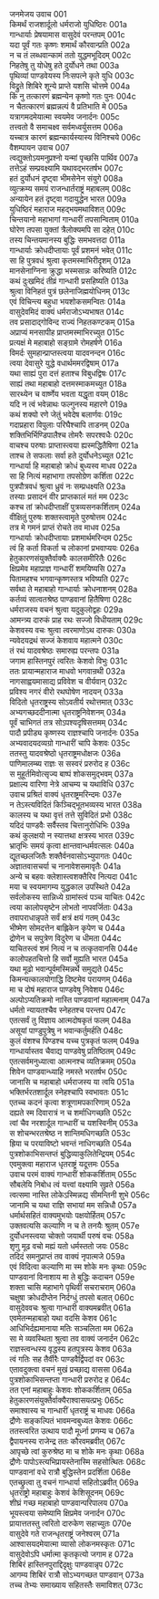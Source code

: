 जनमेजय उवाच	001  
किमर्थं राजशार्दूलो धर्मराजो युधिष्ठिरः	001a  
गान्धार्याः प्रेषयामास वासुदेवं परन्तपम्	001c  
यदा पूर्वं गतः कृष्णः शमार्थं कौरवान्प्रति	002a  
न च तं लब्धवान्कामं ततो युद्धमभूदिदम्	002c  
निहतेषु तु योधेषु हते दुर्योधने तथा	003a  
पृथिव्यां पाण्डवेयस्य निःसपत्ने कृते युधि	003c  
विद्रुते शिबिरे शून्ये प्राप्ते यशसि चोत्तमे	004a  
किं नु तत्कारणं ब्रह्मन्येन कृष्णो गतः पुनः	004c  
न चैतत्कारणं ब्रह्मन्नल्पं वै प्रतिभाति मे	005a  
यत्रागमदमेयात्मा स्वयमेव जनार्दनः	005c  
तत्त्वतो वै समाचक्ष्व सर्वमध्वर्युसत्तम	006a  
यच्चात्र कारणं ब्रह्मन्कार्यस्यास्य विनिश्चये	006c  
वैशम्पायन उवाच	007  
त्वद्युक्तोऽयमनुप्रश्नो यन्मां पृच्छसि पार्थिव	007a  
तत्तेऽहं सम्प्रवक्ष्यामि यथावद्भरतर्षभ	007c  
हतं दुर्योधनं दृष्ट्वा भीमसेनेन संयुगे	008a  
व्युत्क्रम्य समयं राजन्धार्तराष्ट्रं महाबलम्	008c  
अन्यायेन हतं दृष्ट्वा गदायुद्धेन भारत	009a  
युधिष्ठिरं महाराज महद्भयमथाविशत्	009c  
चिन्तयानो महाभागां गान्धारीं तपसान्विताम्	010a  
घोरेण तपसा युक्तां त्रैलोक्यमपि सा दहेत्	010c  
तस्य चिन्तयमानस्य बुद्धिः समभवत्तदा	011a  
गान्धार्याः क्रोधदीप्तायाः पूर्वं प्रशमनं भवेत्	011c  
सा हि पुत्रवधं श्रुत्वा कृतमस्माभिरीदृशम्	012a  
मानसेनाग्निना क्रुद्धा भस्मसान्नः करिष्यति	012c  
कथं दुःखमिदं तीव्रं गान्धारी प्रसहिष्यति	013a  
श्रुत्वा विनिहतं पुत्रं छलेनाजिह्मयोधिनम्	013c  
एवं विचिन्त्य बहुधा भयशोकसमन्वितः	014a  
वासुदेवमिदं वाक्यं धर्मराजोऽभ्यभाषत	014c  
तव प्रसादाद्गोविन्द राज्यं निहतकण्टकम्	015a  
अप्राप्यं मनसापीह प्राप्तमस्माभिरच्युत	015c  
प्रत्यक्षं मे महाबाहो सङ्ग्रामे रोमहर्षणे	016a  
विमर्दः सुमहान्प्राप्तस्त्वया यादवनन्दन	016c  
त्वया देवासुरे युद्धे वधार्थममरद्विषाम्	017a  
यथा साह्यं पुरा दत्तं हताश्च विबुधद्विषः	017c  
साह्यं तथा महाबाहो दत्तमस्माकमच्युत	018a  
सारथ्येन च वार्ष्णेय भवता यद्धृता वयम्	018c  
यदि न त्वं भवेन्नाथः फल्गुनस्य महारणे	019a  
कथं शक्यो रणे जेतुं भवेदेष बलार्णवः	019c  
गदाप्रहारा विपुलाः परिघैश्चापि ताडनम्	020a  
शक्तिभिर्भिण्डिपालैश्च तोमरैः सपरश्वधैः	020c  
वाचश्च परुषाः प्राप्तास्त्वया ह्यस्मद्धितैषिणा	021a  
ताश्च ते सफलाः सर्वा हते दुर्योधनेऽच्युत	021c  
गान्धार्या हि महाबाहो क्रोधं बुध्यस्व माधव	022a  
सा हि नित्यं महाभागा तपसोग्रेण कर्शिता	022c  
पुत्रपौत्रवधं श्रुत्वा ध्रुवं नः सम्प्रधक्ष्यति	023a  
तस्याः प्रसादनं वीर प्राप्तकालं मतं मम	023c  
कश्च तां क्रोधदीप्ताक्षीं पुत्रव्यसनकर्शिताम्	024a  
वीक्षितुं पुरुषः शक्तस्त्वामृते पुरुषोत्तम	024c  
तत्र मे गमनं प्राप्तं रोचते तव माधव	025a  
गान्धार्याः क्रोधदीप्तायाः प्रशमार्थमरिन्दम	025c  
त्वं हि कर्ता विकर्ता च लोकानां प्रभवाप्ययः	026a  
हेतुकारणसंयुक्तैर्वाक्यैः कालसमीरितैः	026c  
क्षिप्रमेव महाप्राज्ञ गान्धारीं शमयिष्यसि	027a  
पितामहश्च भगवान्कृष्णस्तत्र भविष्यति	027c  
सर्वथा ते महाबाहो गान्धार्याः क्रोधनाशनम्	028a  
कर्तव्यं सात्वतश्रेष्ठ पाण्डवानां हितैषिणा	028c  
धर्मराजस्य वचनं श्रुत्वा यदुकुलोद्वहः	029a  
आमन्त्र्य दारुकं प्राह रथः सज्जो विधीयताम्	029c  
केशवस्य वचः श्रुत्वा त्वरमाणोऽथ दारुकः	030a  
न्यवेदयद्रथं सज्जं केशवाय महात्मने	030c  
तं रथं यादवश्रेष्ठः समारुह्य परन्तपः	031a  
जगाम हास्तिनपुरं त्वरितः केशवो विभुः	031c  
ततः प्रायान्महाराज माधवो भगवान्रथी	032a  
नागसाह्वयमासाद्य प्रविवेश च वीर्यवान्	032c  
प्रविश्य नगरं वीरो रथघोषेण नादयन्	033a  
विदितो धृतराष्ट्रस्य सोऽवतीर्य रथोत्तमात्	033c  
अभ्यगच्छददीनात्मा धृतराष्ट्रनिवेशनम्	034a  
पूर्वं चाभिगतं तत्र सोऽपश्यदृषिसत्तमम्	034c  
पादौ प्रपीड्य कृष्णस्य राज्ञश्चापि जनार्दनः	035a  
अभ्यवादयदव्यग्रो गान्धारीं चापि केशवः	035c  
ततस्तु यादवश्रेष्ठो धृतराष्ट्रमधोक्षजः	036a  
पाणिमालम्ब्य राज्ञः स सस्वरं प्ररुरोद ह	036c  
स मुहूर्तमिवोत्सृज्य बाष्पं शोकसमुद्भवम्	037a  
प्रक्षाल्य वारिणा नेत्रे आचम्य च यथाविधि	037c  
उवाच प्रश्रितं वाक्यं धृतराष्ट्रमरिन्दमः	037e  
न तेऽस्त्यविदितं किञ्चिद्भूतभव्यस्य भारत	038a  
कालस्य च यथा वृत्तं तत्ते सुविदितं प्रभो	038c  
यदिदं पाण्डवैः सर्वैस्तव चित्तानुरोधिभिः	039a  
कथं कुलक्षयो न स्यात्तथा क्षत्रस्य भारत	039c  
भ्रातृभिः समयं कृत्वा क्षान्तवान्धर्मवत्सलः	040a  
द्यूतच्छलजितैः शक्तैर्वनवासोऽभ्युपागतः	040c  
अज्ञातवासचर्या च नानावेशसमावृतैः	041a  
अन्ये च बहवः क्लेशास्त्वशक्तैरिव नित्यदा	041c  
मया च स्वयमागम्य युद्धकाल उपस्थिते	042a  
सर्वलोकस्य सान्निध्ये ग्रामांस्त्वं पञ्च याचितः	042c  
त्वया कालोपसृष्टेन लोभतो नापवर्जिताः	043a  
तवापराधान्नृपते सर्वं क्षत्रं क्षयं गतम्	043c  
भीष्मेण सोमदत्तेन बाह्लिकेन कृपेण च	044a  
द्रोणेन च सपुत्रेण विदुरेण च धीमता	044c  
याचितस्त्वं शमं नित्यं न च तत्कृतवानसि	044e  
कालोपहतचित्तो हि सर्वो मुह्यति भारत	045a  
यथा मूढो भवान्पूर्वमस्मिन्नर्थे समुद्यते	045c  
किमन्यत्कालयोगाद्धि दिष्टमेव परायणम्	046a  
मा च दोषं महाराज पाण्डवेषु निवेशय	046c  
अल्पोऽप्यतिक्रमो नास्ति पाण्डवानां महात्मनाम्	047a  
धर्मतो न्यायतश्चैव स्नेहतश्च परन्तप	047c  
एतत्सर्वं तु विज्ञाय आत्मदोषकृतं फलम्	048a  
असूयां पाण्डुपुत्रेषु न भवान्कर्तुमर्हति	048c  
कुलं वंशश्च पिण्डश्च यच्च पुत्रकृतं फलम्	049a  
गान्धार्यास्तव चैवाद्य पाण्डवेषु प्रतिष्ठितम्	049c  
एतत्सर्वमनुध्यात्वा आत्मनश्च व्यतिक्रमम्	050a  
शिवेन पाण्डवान्ध्याहि नमस्ते भरतर्षभ	050c  
जानासि च महाबाहो धर्मराजस्य या त्वयि	051a  
भक्तिर्भरतशार्दूल स्नेहश्चापि स्वभावतः	051c  
एतच्च कदनं कृत्वा शत्रूणामपकारिणाम्	052a  
दह्यते स्म दिवारात्रं न च शर्माधिगच्छति	052c  
त्वां चैव नरशार्दूल गान्धारीं च यशस्विनीम्	053a  
स शोचन्भरतश्रेष्ठ न शान्तिमधिगच्छति	053c  
ह्रिया च परयाविष्टो भवन्तं नाधिगच्छति	054a  
पुत्रशोकाभिसन्तप्तं बुद्धिव्याकुलितेन्द्रियम्	054c  
एवमुक्त्वा महाराज धृतराष्ट्रं यदूत्तमः	055a  
उवाच परमं वाक्यं गान्धारीं शोककर्शिताम्	055c  
सौबलेयि निबोध त्वं यत्त्वां वक्ष्यामि सुव्रते	056a  
त्वत्समा नास्ति लोकेऽस्मिन्नद्य सीमन्तिनी शुभे	056c  
जानामि च यथा राज्ञि सभायां मम सन्निधौ	057a  
धर्मार्थसहितं वाक्यमुभयोः पक्षयोर्हितम्	057c  
उक्तवत्यसि कल्याणि न च ते तनयैः श्रुतम्	057e  
दुर्योधनस्त्वया चोक्तो जयार्थी परुषं वचः	058a  
शृणु मूढ वचो मह्यं यतो धर्मस्ततो जयः	058c  
तदिदं समनुप्राप्तं तव वाक्यं नृपात्मजे	059a  
एवं विदित्वा कल्याणि मा स्म शोके मनः कृथाः	059c  
पाण्डवानां विनाशाय मा ते बुद्धिः कदाचन	059e  
शक्ता चासि महाभागे पृथिवीं सचराचराम्	060a  
चक्षुषा क्रोधदीप्तेन निर्दग्धुं तपसो बलात्	060c  
वासुदेववचः श्रुत्वा गान्धारी वाक्यमब्रवीत्	061a  
एवमेतन्महाबाहो यथा वदसि केशव	061c  
आधिभिर्दह्यमानाया मतिः सञ्चलिता मम	062a  
सा मे व्यवस्थिता श्रुत्वा तव वाक्यं जनार्दन	062c  
राज्ञस्त्वन्धस्य वृद्धस्य हतपुत्रस्य केशव	063a  
त्वं गतिः सह तैर्वीरैः पाण्डवैर्द्विपदां वर	063c  
एतावदुक्त्वा वचनं मुखं प्रच्छाद्य वाससा	064a  
पुत्रशोकाभिसन्तप्ता गान्धारी प्ररुरोद ह	064c  
तत एनां महाबाहुः केशवः शोककर्शिताम्	065a  
हेतुकारणसंयुक्तैर्वाक्यैराश्वासयत्प्रभुः	065c  
समाश्वास्य च गान्धारीं धृतराष्ट्रं च माधवः	066a  
द्रौणेः सङ्कल्पितं भावमन्वबुध्यत केशवः	066c  
ततस्त्वरित उत्थाय पादौ मूर्ध्ना प्रणम्य च	067a  
द्वैपायनस्य राजेन्द्र ततः कौरवमब्रवीत्	067c  
आपृच्छे त्वां कुरुश्रेष्ठ मा च शोके मनः कृथाः	068a  
द्रौणेः पापोऽस्त्यभिप्रायस्तेनास्मि सहसोत्थितः	068c  
पाण्डवानां वधे रात्रौ बुद्धिस्तेन प्रदर्शिता	068e  
एतच्छ्रुत्वा तु वचनं गान्धार्या सहितोऽब्रवीत्	069a  
धृतराष्ट्रो महाबाहुः केशवं केशिसूदनम्	069c  
शीघ्रं गच्छ महाबाहो पाण्डवान्परिपालय	070a  
भूयस्त्वया समेष्यामि क्षिप्रमेव जनार्दन	070c  
प्रायात्ततस्तु त्वरितो दारुकेण सहाच्युतः	070e  
वासुदेवे गते राजन्धृतराष्ट्रं जनेश्वरम्	071a  
आश्वासयदमेयात्मा व्यासो लोकनमस्कृतः	071c  
वासुदेवोऽपि धर्मात्मा कृतकृत्यो जगाम ह	072a  
शिबिरं हास्तिनपुराद्दिदृक्षुः पाण्डवान्नृप	072c  
आगम्य शिबिरं रात्रौ सोऽभ्यगच्छत पाण्डवान्	073a  
तच्च तेभ्यः समाख्याय सहितस्तैः समाविशत्	073c  
